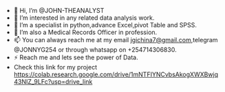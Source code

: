 - 👋 Hi, I’m @JOHN-THEANALYST
- 👀 I’m interested in any related data analysis work.
- 🌱 I’m a specialist in python,advance Excel,pivot Table and SPSS.
- 💞️ I’m also a Medical Records Officer in profession.
- 📫 You can always reach me at my email jgichina7@gmail.com,telegram @JONNYG254 or through whatsapp on +254714306830.
- ⚡ Reach me and lets see the power of Data.
- Check this link for my project   https://colab.research.google.com/drive/1mNTFIYNCvbsAkogXWXBwjq43NIZ_9LFc?usp=drive_link
<!---
JOHN-THEANALYST/JOHN-THEANALYST is a ✨ special ✨ repository because its `README.md` (this file) appears on your GitHub profile.
You can click the Preview link to take a look at your changes.
--->
